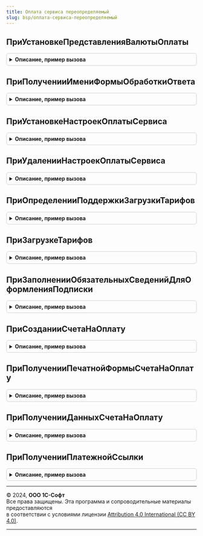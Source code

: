 ```yaml
---
title: Оплата сервиса переопределяемый
slug: bsp/оплата-сервиса-переопределяемый
---
```



## ПриУстановкеПредставленияВалютыОплаты
<details style="margin: 1em 0; padding: 0.5em; border: 1px solid #ccc; border-radius: 6px;">

<summary style="font-weight: bold; cursor: pointer;">Описание, пример вызова</summary>

```bsl

// Вызывается при определении представления валюты оплаты сервиса.
// @skip-warning - обратная совместимость.
// @skip-check module-empty-method
//
// Параметры:
//  ПредставлениеВалютыОплаты - Строка - представление валюты оплаты.
//
Процедура ПриУстановкеПредставленияВалютыОплаты(ПредставлениеВалютыОплаты) Экспорт
```

Пример вызова
```bsl
ОплатаСервисаПереопределяемый.ПриУстановкеПредставленияВалютыОплаты(ПредставлениеВалютыОплаты) 
```
</details>

## ПриПолученииИмениФормыОбработкиОтвета
<details style="margin: 1em 0; padding: 0.5em; border: 1px solid #ccc; border-radius: 6px;">

<summary style="font-weight: bold; cursor: pointer;">Описание, пример вызова</summary>

```bsl

// Вызывается при получении имени формы обработки ответа на запрос счета на оплату.
// @skip-warning - обратная совместимость.
// @skip-check module-empty-method
//
// Параметры:
//  ИмяФормыОбработкиОтвета - Строка - имя формы обработки ответа.
//
Процедура ПриПолученииИмениФормыОбработкиОтвета(ИмяФормыОбработкиОтвета) Экспорт
```

Пример вызова
```bsl
ОплатаСервисаПереопределяемый.ПриПолученииИмениФормыОбработкиОтвета(ИмяФормыОбработкиОтвета) 
```
</details>

## ПриУстановкеНастроекОплатыСервиса
<details style="margin: 1em 0; padding: 0.5em; border: 1px solid #ccc; border-radius: 6px;">

<summary style="font-weight: bold; cursor: pointer;">Описание, пример вызова</summary>

```bsl

// Вызывается при установке настроек оплаты сервиса.
// @skip-check module-empty-method
//
// Параметры:
//  КодАбонента - Число - код абонента-владельца учетной системы
//  РезультатОбработки - Структура - результаты обработки метода (возвращаемые данные):
//   * Ошибка - Булево - признак ошибки обработки
//   * Сообщение - Строка - сообщение об ошибке обработки.
//
Процедура ПриУстановкеНастроекОплатыСервиса(КодАбонента, РезультатОбработки) Экспорт
```

Пример вызова
```bsl
ОплатаСервисаПереопределяемый.ПриУстановкеНастроекОплатыСервиса(КодАбонента, РезультатОбработки) 
```
</details>

## ПриУдаленииНастроекОплатыСервиса
<details style="margin: 1em 0; padding: 0.5em; border: 1px solid #ccc; border-radius: 6px;">

<summary style="font-weight: bold; cursor: pointer;">Описание, пример вызова</summary>

```bsl

// Вызывается при удалении настроек оплаты сервиса.
// @skip-check module-empty-method
//
// Параметры:
//  КодАбонента - Число - код абонента-владельца учетной системы
//  РезультатОбработки - Структура - результаты обработки метода (возвращаемые данные):
//   * Ошибка - Булево - признак ошибки обработки
//   * Сообщение - Строка - сообщение об ошибке обработки.
//
Процедура ПриУдаленииНастроекОплатыСервиса(КодАбонента, РезультатОбработки) Экспорт
```

Пример вызова
```bsl
ОплатаСервисаПереопределяемый.ПриУдаленииНастроекОплатыСервиса(КодАбонента, РезультатОбработки) 
```
</details>

## ПриОпределенииПоддержкиЗагрузкиТарифов
<details style="margin: 1em 0; padding: 0.5em; border: 1px solid #ccc; border-radius: 6px;">

<summary style="font-weight: bold; cursor: pointer;">Описание, пример вызова</summary>

```bsl

// Вызывается при определении возможности загрузки тарифов сервиса.
// @skip-warning ПустойМетод - переопределяемый метод.
// @skip-check module-empty-method
//
// Параметры:
//  Результат - Булево - результат определения возможности загрузки.
//
Процедура ПриОпределенииПоддержкиЗагрузкиТарифов(Результат) Экспорт
```

Пример вызова
```bsl
ОплатаСервисаПереопределяемый.ПриОпределенииПоддержкиЗагрузкиТарифов(Результат) 
```
</details>

## ПриЗагрузкеТарифов
<details style="margin: 1em 0; padding: 0.5em; border: 1px solid #ccc; border-radius: 6px;">

<summary style="font-weight: bold; cursor: pointer;">Описание, пример вызова</summary>

```bsl

// Вызывается при загрузке тарифов в информационную базу по данным менеджера сервиса.
// Метод является идемпотентным. Поддерживается повторное выполнение с получением аналогичного результата.
// @skip-warning - обратная совместимость.
// @skip-check module-empty-method
//
// Параметры:
//  ИсходныеДанные - Структура:
//   * ТарифыПровайдера - см. ПрограммныйИнтерфейсСервиса.ТарифыСервиса
//   * ТарифыОбслуживающейОрганизации - см. ПрограммныйИнтерфейсСервиса.ТарифыОбслуживающейОрганизации
//  РезультатОбработки - Структура - результаты обработки метода (возвращаемые данные):
//   * Ошибка - Булево - признак ошибки обработки
//   * Сообщение - Строка - сообщение об ошибке обработки.
//
Процедура ПриЗагрузкеТарифов(ИсходныеДанные, РезультатОбработки) Экспорт
```

Пример вызова
```bsl
ОплатаСервисаПереопределяемый.ПриЗагрузкеТарифов(ИсходныеДанные, РезультатОбработки) 
```
</details>

## ПриЗаполненииОбязательныхСведенийДляОформленияПодписки
<details style="margin: 1em 0; padding: 0.5em; border: 1px solid #ccc; border-radius: 6px;">

<summary style="font-weight: bold; cursor: pointer;">Описание, пример вызова</summary>

```bsl

// Вызывается при создании на сервере формы сведений абонента, если требуется их заполнение.
// @skip-warning - обратная совместимость.
// @skip-check module-empty-method
//
//  Параметры:
//   ОбязательныеСведения - Структура:
//   * ЕстьОшибки - Булево - признак наличия ошибок заполнения.
//   * Реквизиты - ТаблицаЗначений - дополнительные реквизиты абонента:
//     ** Ключ - Строка - имя дополнительного реквизита
//     ** Заголовок - Строка - заголовок дополнительного реквизита
//     ** Тип - Строка - тип значения
//     ** Значение - Строка, Число, Дата, Булево - значение дополнительного реквизита
//     ** ЗаполнятьОбязательно - Булево - признак обяз
//     ** Подсказка - Строка - подсказка заполнения
//     ** Ошибка - Булево - признак ошибки заполнения
//     ** Сообщение - Строка - сообщение об ошибке
//     ** Видимость - Булево - признак отображения на форме заполнения
//   * Свойства - ТаблицаЗначений - дополнительные свойства абонента:
//     ** Ключ - Строка - имя дополнительного свойства
//     ** Заголовок - Строка - заголовок дополнительного реквизита
//     ** Тип - Строка - тип значения
//     ** Значение - Строка, Число, Дата, Булево - значение дополнительного свойства
//     ** ЗаполнятьОбязательно - Булево - признак обяз
//     ** Подсказка - Строка - подсказка заполнения
//     ** Ошибка - Булево - признак ошибки заполнения
//     ** Сообщение - Строка - сообщение об ошибке
//     ** Видимость - Булево - признак отображения на форме заполнения
//   Абонент - см. ПрограммныйИнтерфейсСервиса.АбонентЭтогоПриложения
Процедура ПриЗаполненииОбязательныхСведенийДляОформленияПодписки(ОбязательныеСведения, Абонент) Экспорт
```

Пример вызова
```bsl
ОплатаСервисаПереопределяемый.ПриЗаполненииОбязательныхСведенийДляОформленияПодписки(ОбязательныеСведения, Абонент) 
```
</details>

## ПриСозданииСчетаНаОплату
<details style="margin: 1em 0; padding: 0.5em; border: 1px solid #ccc; border-radius: 6px;">

<summary style="font-weight: bold; cursor: pointer;">Описание, пример вызова</summary>

```bsl

// Вызывается при создании счета на оплату по запросу от менеджера сервиса.
// @skip-warning - обратная совместимость.
// @skip-check module-empty-method
//
// Параметры:
//  ДанныеЗапроса - см. ОплатаСервиса.ДанныеЗапросаСчетаНаОплату
//  СчетНаОплату - ДокументСсылка - созданный счет на оплату (возвращаемые данные)
//  РезультатОбработки - Структура - результаты обработки метода (возвращаемые данные):
//   * Ошибка - Булево - признак ошибки обработки
//   * Сообщение - Строка - сообщение об ошибке обработки.
//
Процедура ПриСозданииСчетаНаОплату(ДанныеЗапроса, СчетНаОплату, РезультатОбработки) Экспорт
```

Пример вызова
```bsl
ОплатаСервисаПереопределяемый.ПриСозданииСчетаНаОплату(ДанныеЗапроса, СчетНаОплату, РезультатОбработки) 
```
</details>

## ПриПолученииПечатнойФормыСчетаНаОплату
<details style="margin: 1em 0; padding: 0.5em; border: 1px solid #ccc; border-radius: 6px;">

<summary style="font-weight: bold; cursor: pointer;">Описание, пример вызова</summary>

```bsl

// Устанавливает печатную форму счета на оплату.
// @skip-warning - обратная совместимость.
// @skip-check module-empty-method
//
// Параметры:
//  ДанныеЗапроса - см. ОплатаСервиса.ДанныеЗапросаСчетаНаОплату
//  СчетНаОплату - ДокументСсылка - счет на оплату
//  ПечатнаяФорма - ТабличныйДокумент - печатная форма счета на оплату (возвращаемые данные)
//  РезультатОбработки - Структура - результаты обработки метода (возвращаемые данные):
//   * Ошибка - Булево - признак ошибки обработки
//   * Сообщение - Строка - сообщение об ошибке обработки.
//
Процедура ПриПолученииПечатнойФормыСчетаНаОплату(ДанныеЗапроса, СчетНаОплату, ПечатнаяФорма, РезультатОбработки) экспорт Экспорт
```

Пример вызова
```bsl
ОплатаСервисаПереопределяемый.ПриПолученииПечатнойФормыСчетаНаОплату(ДанныеЗапроса, СчетНаОплату, ПечатнаяФорма, РезультатОбработки) экспорт);
```
</details>

## ПриПолученииДанныхСчетаНаОплату
<details style="margin: 1em 0; padding: 0.5em; border: 1px solid #ccc; border-radius: 6px;">

<summary style="font-weight: bold; cursor: pointer;">Описание, пример вызова</summary>

```bsl

// Устанавливает двоичные данные счета на оплату.
// @skip-warning - обратная совместимость.
// @skip-check module-empty-method
//
// Параметры:
//  ДанныеЗапроса - см. ОплатаСервиса.ДанныеЗапросаСчетаНаОплату
//  СчетНаОплату - ДокументСсылка - счет на оплату
//  Данные - ДвоичныеДанные - данные счета на оплату (возвращаемые данные)
//  РезультатОбработки - Структура - результаты обработки метода (возвращаемые данные):
//   * Ошибка - Булево - признак ошибки обработки
//   * Сообщение - Строка - сообщение об ошибке обработки.
//
Процедура ПриПолученииДанныхСчетаНаОплату(ДанныеЗапроса, СчетНаОплату, Данные, РезультатОбработки) Экспорт
```

Пример вызова
```bsl
ОплатаСервисаПереопределяемый.ПриПолученииДанныхСчетаНаОплату(ДанныеЗапроса, СчетНаОплату, Данные, РезультатОбработки) 
```
</details>

## ПриПолученииПлатежнойСсылки
<details style="margin: 1em 0; padding: 0.5em; border: 1px solid #ccc; border-radius: 6px;">

<summary style="font-weight: bold; cursor: pointer;">Описание, пример вызова</summary>

```bsl

// Устанавливает значение платежной ссылки счета на оплату.
// @skip-warning - обратная совместимость.
// @skip-check module-empty-method
//
// Параметры:
//  ДанныеЗапроса - см. ОплатаСервиса.ДанныеЗапросаСчетаНаОплату
//  СчетНаОплату - ДокументСсылка - счет на оплату
//  ПлатежнаяСсылка - Строка - платежная ссылка (возаращаемые данные)
//  РезультатОбработки - Структура - результаты обработки метода (возвращаемые данные):
//   * Ошибка - Булево - признак ошибки обработки
//   * Сообщение - Строка - сообщение об ошибке обработки.
//
Процедура ПриПолученииПлатежнойСсылки(ДанныеЗапроса, СчетНаОплату, ПлатежнаяСсылка, РезультатОбработки) Экспорт
```

Пример вызова
```bsl
ОплатаСервисаПереопределяемый.ПриПолученииПлатежнойСсылки(ДанныеЗапроса, СчетНаОплату, ПлатежнаяСсылка, РезультатОбработки) 
```
</details>

---

© 2024, **ООО 1С-Софт**  
Все права защищены. Эта программа и сопроводительные материалы предоставляются  
в соответствии с условиями лицензии [Attribution 4.0 International (CC BY 4.0)](https://creativecommons.org/licenses/by/4.0/legalcode).

---
